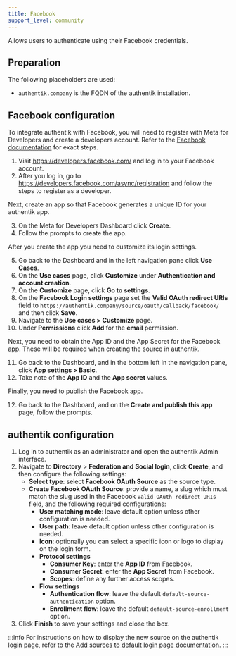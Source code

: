 ```yaml
---
title: Facebook
support_level: community
---
```


Allows users to authenticate using their Facebook credentials.

## Preparation

The following placeholders are used:

- `authentik.company` is the FQDN of the authentik installation.

## Facebook configuration

To integrate authentik with Facebook, you will need to register with Meta for Developers and create a developers account. Refer to the [Facebook documentation](https://developers.facebook.com/docs/development) for exact steps.

1. Visit https://developers.facebook.com/ and log in to your Facebook account.
2. After you log in, go to https://developers.facebook.com/async/registration and follow the steps to register as a developer.

Next, create an app so that Facebook generates a unique ID for your authentik app.

3. On the Meta for Developers Dashboard click **Create**.
4. Follow the prompts to create the app.

After you create the app you need to customize its login settings.

5. Go back to the Dashboard and in the left navigation pane click **Use Cases**.
6. On the **Use cases** page, click **Customize** under **Authentication and account creation**.
7. On the **Customize** page, click **Go to settings**.
8. On the **Facebook Login settings** page set the **Valid OAuth redirect URIs** field to `https://authentik.company/source/oauth/callback/facebook/` and then click **Save**.
9. Navigate to the **Use cases > Customize** page.
10. Under **Permissions** click **Add** for the **email** permission.

Next, you need to obtain the App ID and the App Secret for the Facebook app. These will be required when creating the source in authentik.

11. Go back to the Dashboard, and in the bottom left in the navigation pane, click **App settings > Basic**.
12. Take note of the **App ID** and the **App secret** values.

Finally, you need to publish the Facebook app.

12. Go back to the Dashboard, and on the **Create and publish this app** page, follow the prompts.

## authentik configuration

1. Log in to authentik as an administrator and open the authentik Admin interface.
2. Navigate to **Directory** > **Federation and Social login**, click **Create**, and then configure the following settings:
    - **Select type**: select **Facebook OAuth Source** as the source type.
    - **Create Facebook OAuth Source**: provide a name, a slug which must match the slug used in the Facebook `Valid OAuth redirect URIs` field, and the following required configurations:
        - **User matching mode**: leave default option unless other configuration is needed.
        - **User path**: leave default option unless other configuration is needed.
        - **Icon**: optionally you can select a specific icon or logo to display on the login form.
        - **Protocol settings**
            - **Consumer Key**: enter the **App ID** from Facebook.
            - **Consumer Secret**: enter the **App Secret** from Facebook.
            - **Scopes**: define any further access scopes.
        - **Flow settings**
            - **Authentication flow**: leave the default `default-source-authentication` option.
            - **Enrollment flow**: leave the default `default-source-enrollment` option.
3. Click **Finish** to save your settings and close the box.

:::info
For instructions on how to display the new source on the authentik login page, refer to the [Add sources to default login page documentation](../../index.md#add-sources-to-default-login-page).
:::
